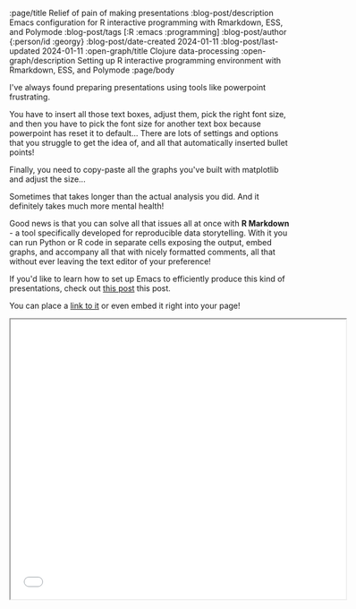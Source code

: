 :page/title Relief of pain of making presentations
:blog-post/description Emacs configuration for R interactive programming with Rmarkdown, ESS, and Polymode
:blog-post/tags [:R :emacs :programming]
:blog-post/author {:person/id :georgy}
:blog-post/date-created 2024-01-11
:blog-post/last-updated 2024-01-11
:open-graph/title Clojure data-processing
:open-graph/description Setting up R interactive programming environment with Rmarkdown, ESS, and Polymode
:page/body


I've always found preparing presentations using tools like powerpoint frustrating.

You have to insert all those text boxes, adjust them, pick the right font size, and then you have to pick the font size for another text box because powerpoint has reset it to default... There are lots of settings and options that you struggle to get the idea of, and all that automatically inserted bullet points!

Finally, you need to copy-paste all the graphs you've built with matplotlib and adjust the size... 

Sometimes that takes longer than the actual analysis you did.
And it definitely takes much more mental health!

Good news is that you can solve all that issues all at once with **R Markdown** -
a tool specifically developed for reproducible data storytelling.
With it you can run Python or R code in separate cells exposing the output,
embed graphs, and accompany all that with nicely formatted comments,
all that without ever leaving the text editor of your preference!


 <div id="info">
 
 If you'd like to learn how to set up Emacs to efficiently
 produce this kind of presentations, check out [this post](/blog-posts/setting-up-emacs-for-R/) this post.
 
</div>


You can place a [link to it](/presentation.html) or even embed it right into your page!

<iframe type="text/html"src="/presentation.html" width="600" height="500">
</iframe>
